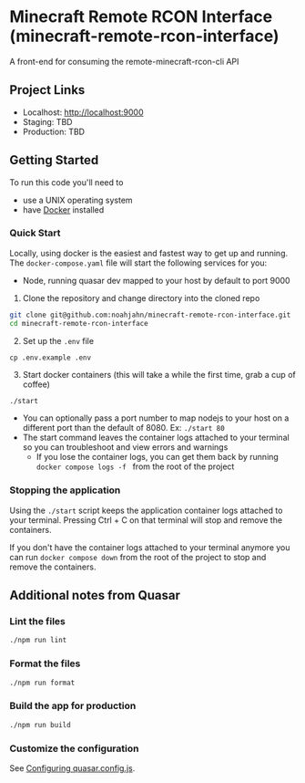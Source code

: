 # Minecraft Remote RCON Interface (minecraft-remote-rcon-interface)

A front-end for consuming the remote-minecraft-rcon-cli API

## Project Links

- Localhost: [http://localhost:9000](http://localhost:9000)
- Staging: TBD
- Production: TBD

## Getting Started

To run this code you'll need to

- use a UNIX operating system
- have [Docker](https://www.docker.com/) installed

### Quick Start

Locally, using docker is the easiest and fastest way to get up and running. The `docker-compose.yaml` file will start the following services for you:

- Node, running quasar dev mapped to your host by default to port 9000

1. Clone the repository and change directory into the cloned repo

```bash
git clone git@github.com:noahjahn/minecraft-remote-rcon-interface.git
cd minecraft-remote-rcon-interface
```

2. Set up the `.env` file

```
cp .env.example .env
```

3. Start docker containers (this will take a while the first time, grab a cup of coffee)

```bash
./start
```

- You can optionally pass a port number to map nodejs to your host on a different port than the default of 8080. Ex: `./start 80`
- The start command leaves the container logs attached to your terminal so you can troubleshoot and view errors and warnings
  - If you lose the container logs, you can get them back by running `docker compose logs -f ` from the root of the project

### Stopping the application

Using the `./start` script keeps the application container logs attached to your terminal. Pressing Ctrl + C on that terminal will stop and remove the containers.

If you don't have the container logs attached to your terminal anymore you can run `docker compose down` from the root of the project to stop and remove the containers.

## Additional notes from Quasar

### Lint the files

```bash
./npm run lint
```

### Format the files

```bash
./npm run format
```

### Build the app for production

```bash
./npm run build
```

### Customize the configuration

See [Configuring quasar.config.js](https://v2.quasar.dev/quasar-cli-vite/quasar-config-js).
